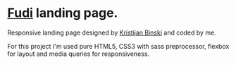 # [Fudi](http://fotonmoton.github.io/Fudi) landing page.
Responsive landing page designed by [Kristijan Binski](https://www.behance.net/gallery/16951129/FREE-PSD-Multipurpose-Landing-Page) and coded by me.

For this project I'm used pure HTML5, CSS3 with sass preprocessor, flexbox for layout and media queries for responsiveness. 